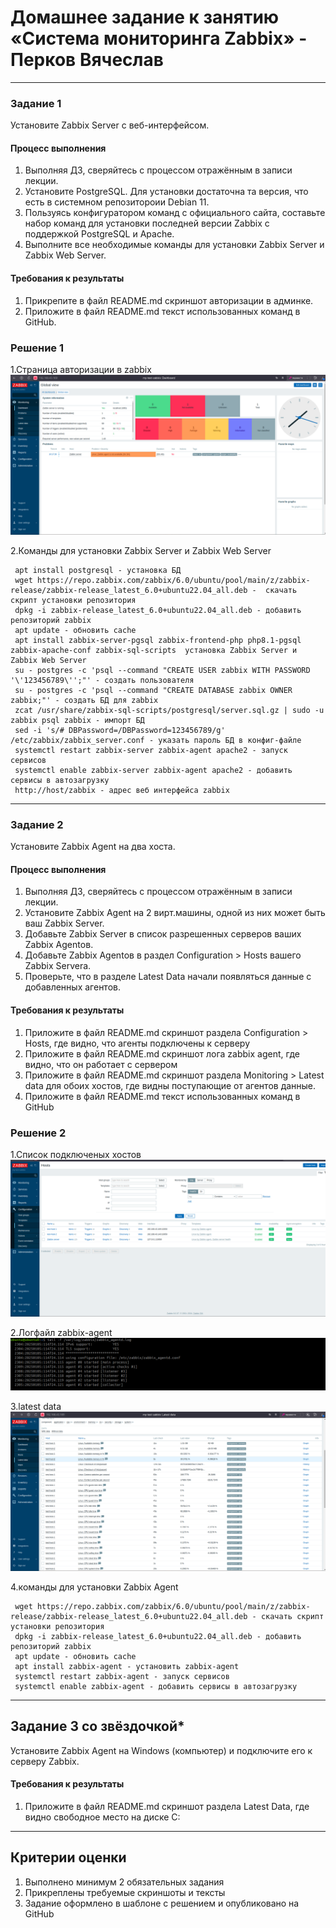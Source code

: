 # Домашнее задание к занятию «Система мониторинга Zabbix» - Перков Вячеслав

---

### Задание 1 

Установите Zabbix Server с веб-интерфейсом.

#### Процесс выполнения
1. Выполняя ДЗ, сверяйтесь с процессом отражённым в записи лекции.
2. Установите PostgreSQL. Для установки достаточна та версия, что есть в системном репозитороии Debian 11.
3. Пользуясь конфигуратором команд с официального сайта, составьте набор команд для установки последней версии Zabbix с поддержкой PostgreSQL и Apache.
4. Выполните все необходимые команды для установки Zabbix Server и Zabbix Web Server.

#### Требования к результаты 
1. Прикрепите в файл README.md скриншот авторизации в админке.
2. Приложите в файл README.md текст использованных команд в GitHub.

### Решение 1   

1.Страница авторизации в zabbix
![admin](https://github.com/vyacheslav-PA/netology/blob/c1fdc19fa3422985fee1655de9dffdf6806d6fd8/sys-admin/monitoring/zabbix/img/img-zabbix-admin.png)   

2.Команды для установки Zabbix Server и Zabbix Web Server

```
 apt install postgresql - установка БД
 wget https://repo.zabbix.com/zabbix/6.0/ubuntu/pool/main/z/zabbix-release/zabbix-release_latest_6.0+ubuntu22.04_all.deb -  скачать скрипт установки репозитория
 dpkg -i zabbix-release_latest_6.0+ubuntu22.04_all.deb - добавить репозиторий zabbix
 apt update - обновить cache 
 apt install zabbix-server-pgsql zabbix-frontend-php php8.1-pgsql zabbix-apache-conf zabbix-sql-scripts  установка Zabbix Server и Zabbix Web Server
 su - postgres -c 'psql --command "CREATE USER zabbix WITH PASSWORD '\'123456789\'';"' - создать пользователя
 su - postgres -c 'psql --command "CREATE DATABASE zabbix OWNER zabbix;"' - создать БД для zabbix 
 zcat /usr/share/zabbix-sql-scripts/postgresql/server.sql.gz | sudo -u zabbix psql zabbix - импорт БД
 sed -i 's/# DBPassword=/DBPassword=123456789/g' /etc/zabbix/zabbix_server.conf - указать пароль БД в конфиг-файле
 systemctl restart zabbix-server zabbix-agent apache2 - запуск сервисов
 systemctl enable zabbix-server zabbix-agent apache2 - добавить сервисы в автозагрузку
 http://host/zabbix - адрес веб интерфейса zabbix

```

---

### Задание 2 

Установите Zabbix Agent на два хоста.

#### Процесс выполнения
1. Выполняя ДЗ, сверяйтесь с процессом отражённым в записи лекции.
2. Установите Zabbix Agent на 2 вирт.машины, одной из них может быть ваш Zabbix Server.
3. Добавьте Zabbix Server в список разрешенных серверов ваших Zabbix Agentов.
4. Добавьте Zabbix Agentов в раздел Configuration > Hosts вашего Zabbix Servera.
5. Проверьте, что в разделе Latest Data начали появляться данные с добавленных агентов.

#### Требования к результаты 
1. Приложите в файл README.md скриншот раздела Configuration > Hosts, где видно, что агенты подключены к серверу
2. Приложите в файл README.md скриншот лога zabbix agent, где видно, что он работает с сервером
3. Приложите в файл README.md скриншот раздела Monitoring > Latest data для обоих хостов, где видны поступающие от агентов данные.
4. Приложите в файл README.md текст использованных команд в GitHub


### Решение 2   
1.Список подключеных хостов
![zabbix hosts](https://github.com/vyacheslav-PA/netology/blob/c1fdc19fa3422985fee1655de9dffdf6806d6fd8/sys-admin/monitoring/zabbix/img/img-zabbix-hosts.png)   

2.Логфайл zabbix-agent
![log](https://github.com/vyacheslav-PA/netology/blob/c1fdc19fa3422985fee1655de9dffdf6806d6fd8/sys-admin/monitoring/zabbix/img/img-zabbix-log.png)   

3.latest data
![latest data](https://github.com/vyacheslav-PA/netology/blob/c1fdc19fa3422985fee1655de9dffdf6806d6fd8/sys-admin/monitoring/zabbix/img/img-zabbix-latestdata.png)  

4.команды для установки Zabbix Agent

``` 
 wget https://repo.zabbix.com/zabbix/6.0/ubuntu/pool/main/z/zabbix-release/zabbix-release_latest_6.0+ubuntu22.04_all.deb - скачать скрипт установки репозитория
 dpkg -i zabbix-release_latest_6.0+ubuntu22.04_all.deb - добавить репозиторий zabbix
 apt update - обновить cache 
 apt install zabbix-agent - установить zabbix-agent
 systemctl restart zabbix-agent - запуск сервисов
 systemctl enable zabbix-agent - добавить сервисы в автозагрузку

```


---
## Задание 3 со звёздочкой*
Установите Zabbix Agent на Windows (компьютер) и подключите его к серверу Zabbix.

#### Требования к результаты 
1. Приложите в файл README.md скриншот раздела Latest Data, где видно свободное место на диске C:
--- 

## Критерии оценки

1. Выполнено минимум 2 обязательных задания
2. Прикреплены требуемые скриншоты и тексты 
3. Задание оформлено в шаблоне с решением и опубликовано на GitHub